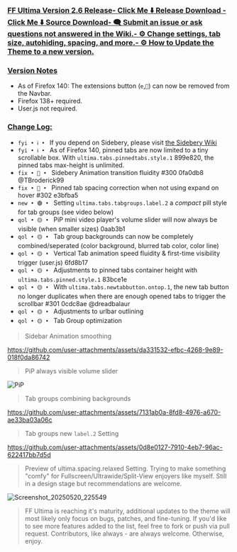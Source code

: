 ### <ins> FF Ultima Version 2.6 Release- **[Click Me ⬇️ Release Download](https://github.com/soulhotel/FF-ULTIMA/releases/download/2.6/ffultima2.6.zip)** - **[Click Me ⬇️ Source Download](https://github.com/soulhotel/FF-ULTIMA/archive/refs/heads/main.zip)**- 🗨️ [Submit an issue](https://github.com/soulhotel/FF-ULTIMA/issues/new/choose) or ask questions not answered in [the Wiki](https://github.com/soulhotel/FF-ULTIMA/wiki).- ⚙️ [Change settings](https://github.com/soulhotel/FF-ULTIMA/wiki/Settings), tab size, autohiding, spacing, and more.- ⚙️ How to [Update the Theme](https://github.com/soulhotel/FF-ULTIMA/wiki/How-to-Update-the-Theme) to a new version.
  
### <ins> Version Notes
- As of Firefox 140: The extensions button (`e`,`🧩`) can now be removed from the Navbar.
- Firefox 138+ required.
- User.js not required.

### <ins> Change Log:
- `fyi • ℹ️ • ` If you depend on Sidebery, please visit [the Sidebery Wiki](https://github.com/soulhotel/FF-ULTIMA/wiki/Sidebery-Configuration)
- `fyi • ℹ️ • ` As of Firefox 140, pinned tabs are now limited to a tiny scrollable box. With `ultima.tabs.pinnedtabs.style.1` 899e820, the pinned tabs max-height is unlimited.
- `fix • 🔴 • ` Sidebery Animation transition fluidity #300 0fa0db8 @TBroderick99
- `fix • 🔴 • ` Pinned tab spacing correction when not using expand on hover #302 e3bfba5
- `new • 🟢 • ` Setting `ultima.tabs.tabgroups.label.2` a *compact* pill style for tab groups (see video below)
- `qol • 🟡 • ` PiP mini video player's volume slider will now always be visible (when smaller sizes) 0aab3b1
- `qol • 🟡 • ` Tab group backgrounds can now be completely combined/seperated (color background, blurred tab color, color line)
- `qol • 🟡 • ` Vertical Tab animation speed fluidity & first-time visibility trigger (user.js) 6fd8b17
- `qol • 🟡 • ` Adjustments to pinned tabs container height with `ultima.tabs.pinned.style.1` 83bce1e
- `qol • 🟡 • ` With `ultima.tabs.newtabbutton.ontop.1`, the new tab button no longer duplicates when there are enough opened tabs to trigger the scrollbar #301 0cdc8ae @dreadbalaur
- `qol • 🟡 • ` Adjustments to urlbar outlining
- `qol • 🟡 • ` Tab Group optimization

> Sidebar Animation smoothing

https://github.com/user-attachments/assets/da331532-efbc-4268-9e89-018f0da86742

> PiP always visible volume slider

![PiP](https://github.com/user-attachments/assets/f872e39b-5546-4e3e-8304-774d3c266f19)

> Tab groups combining backgrounds

https://github.com/user-attachments/assets/7131ab0a-8fd8-4976-a670-ae33ba03a06c

> Tab groups new `label.2` Setting

https://github.com/user-attachments/assets/0d8e0127-7910-4eb7-96ac-622417bb7d5d

> Preview of ultima.spacing.relaxed Setting. Trying to make something "comfy" for Fullscreen/Ultrawide/Split-View enjoyers like myself. Still in a design stage but recommendations are welcome.

![Screenshot_20250520_225549](https://github.com/user-attachments/assets/dd41b966-c48e-405d-8378-30d76fc19734)


> FF Ultima is reaching it's maturity, additional updates to the theme will most likely only focus on bugs, patches, and fine-tuning. If you'd like to see more features added to the list, feel free to fork or push via pull request. Contributors, like always - are always welcome. Otherwise, enjoy.

